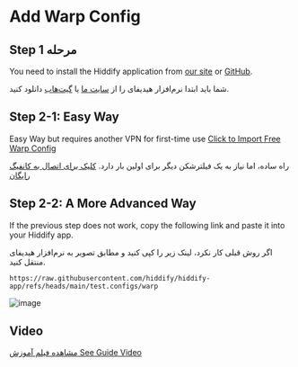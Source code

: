 # Add Warp Config

## Step 1 مرحله

You need to install the Hiddify application from [our site](https://app.hiddify.com) or [GitHub](https://github.com/hiddify/hiddify-app/tree/main?tab=readme-ov-file#%EF%B8%8F-get-it-on-stores).

شما باید ابتدا نرم‌افزار هیدیفای را از [سایت ما](https://app.hiddify.com) یا [گیت‌هاب](https://github.com/hiddify/hiddify-app/tree/main?tab=readme-ov-file#%EF%B8%8F-get-it-on-stores) دانلود کنید.

## Step 2-1: Easy Way

Easy Way but requires another VPN for first-time use
[Click to Import Free Warp Config](https://app.hiddify.com/warp)

راه ساده، اما نیاز به یک فیلترشکن دیگر برای اولین بار دارد.  [کلیک برای اتصال به کانفیگ رایگان](https://app.hiddify.com/warp)

## Step 2-2: A More Advanced Way

If the previous step does not work, copy the following link and paste it into your Hiddify app.  

اگر روش قبلی کار نکرد، لینک زیر را کپی کنید و مطابق تصویر به نرم‌افزار هیدیفای منتقل کنید.
```
https://raw.githubusercontent.com/hiddify/hiddify-app/refs/heads/main/test.configs/warp
```
![image](https://github.com/user-attachments/assets/2ad5a5d1-4c75-4b2d-b8b3-52a9f1e3e613)


## Video
[مشاهده فیلم آموزش See Guide Video](https://www.youtube.com/watch?v=Xv_7TDo80k4)
